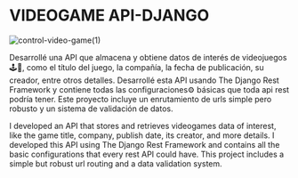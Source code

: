 # VIDEOGAME API-DJANGO

![control-video-game(1)](https://github.com/ADRIDEV2024/ADRIDEV2024-VIDEOGAME-API-DJANGO/assets/163412333/78a12e5a-717c-449c-b97c-a406b7d32a37)


Desarrollé una API que almacena y obtiene datos de interés de videojuegos🕹👾, como el título del juego, la compañía, la fecha de publicación, su creador, entre otros detalles. Desarrollé esta API usando The Django Rest Framework y contiene todas las configuraciones⚙ básicas que toda api rest podría tener. Este proyecto incluye un enrutamiento de urls simple pero robusto y un sistema de validación de datos.

I developed an API that stores and retrieves videogames data of interest, like the game title, company, publish date, its creator, and more details. I developed this API using The Django Rest Framework and contains all the basic configurations that every rest API could have. This project includes a simple but robust url routing and a data validation system. 
